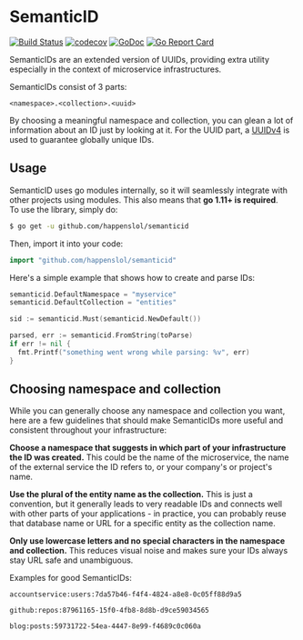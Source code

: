 # SemanticID

[![Build Status](https://travis-ci.org/gin-gonic/gin.svg)](https://travis-ci.org/happenslol/semanticid)
[![codecov](https://codecov.io/gh/happenslol/semanticid/branch/master/graph/badge.svg)](https://codecov.io/gh/happenslol/semanticid)
[![GoDoc](https://godoc.org/github.com/happenslol/semanticid?status.svg)](https://godoc.org/github.com/happenslol/semanticid)
[![Go Report Card](https://goreportcard.com/badge/github.com/happenslol/semanticid)](https://goreportcard.com/report/github.com/happenslol/semanticid)

SemanticIDs are an extended version of UUIDs, providing extra utility especially in the context of microservice infrastructures.

SemanticIDs consist of 3 parts:

```
<namespace>.<collection>.<uuid>
```

By choosing a meaningful namespace and collection, you can glean a lot of information about an ID just by looking at it. For the UUID part, a [UUIDv4](<https://en.wikipedia.org/wiki/Universally_unique_identifier#Version_4_(random)>) is used to guarantee globally unique IDs.

## Usage

SemanticID uses go modules internally, so it will seamlessly integrate with other projects using modules. This also means that **go 1.11+ is required**.  
To use the library, simply do:

```bash
$ go get -u github.com/happenslol/semanticid
```

Then, import it into your code:

```go
import "github.com/happenslol/semanticid"
```

Here's a simple example that shows how to create and parse IDs:

```go
semanticid.DefaultNamespace = "myservice"
semanticid.DefaultCollection = "entities"

sid := semanticid.Must(semanticid.NewDefault())

parsed, err := semanticid.FromString(toParse)
if err != nil {
  fmt.Printf("something went wrong while parsing: %v", err)
}
```

## Choosing namespace and collection

While you can generally choose any namespace and collection you want, here are a few guidelines that should make SemanticIDs more useful and consistent throughout your infrastructure:

**Choose a namespace that suggests in which part of your infrastructure the ID was created.** This could be the name of the microservice, the name of the external service the ID refers to, or your company's or project's name.

**Use the plural of the entity name as the collection.** This is just a convention, but it generally leads to very readable IDs and connects well with other parts of your applications - in practice, you can probably reuse that database name or URL for a specific entity as the collection name.

**Only use lowercase letters and no special characters in the namespace and collection.** This reduces visual noise and makes sure your IDs always stay URL safe and unambiguous.

Examples for good SemanticIDs:

```
accountservice:users:7da57b46-f4f4-4824-a8e8-0c05ff88d9a5

github:repos:87961165-15f0-4fb8-8d8b-d9ce59034565

blog:posts:59731722-54ea-4447-8e99-f4689c0c060a
```

